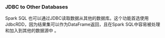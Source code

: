 ### JDBC to Other Databases
Spark SQL 也可以通过JDBC读取数据从其他的数据库。这个功能首选使用JdbcRDD，因为结果集可以作为DataFrame返回，且在Spark SQL中容易被处理和加入到其他的数据源中
。